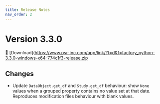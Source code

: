 ```yaml
---
title: Release Notes
nav_order: 2
---
```


# Version 3.3.0

🔗 [Download](https://www.psr-inc.com/app/link/?t=d&f=factory_python-3.3.0-windows-x64-774c1f3-release.zip

## Changes

- Update `DataObject.get_df` and `Study.get_df` behaviour: show `None` values when a grouped property contains no value set at that date. Reproduces modification files behaviour with blank values.
